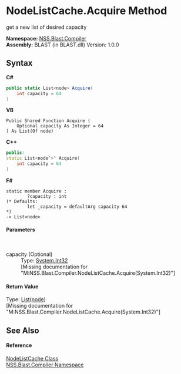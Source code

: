 # NodeListCache.Acquire Method 
 

get a new list of desired capacity

**Namespace:**&nbsp;<a href="26a25caa-f50b-92ad-f15c-dbb9db1493ae.md">NSS.Blast.Compiler</a><br />**Assembly:**&nbsp;BLAST (in BLAST.dll) Version: 1.0.0

## Syntax

**C#**<br />
``` C#
public static List<node> Acquire(
	int capacity = 64
)
```

**VB**<br />
``` VB
Public Shared Function Acquire ( 
	Optional capacity As Integer = 64
) As List(Of node)
```

**C++**<br />
``` C++
public:
static List<node^>^ Acquire(
	int capacity = 64
)
```

**F#**<br />
``` F#
static member Acquire : 
        ?capacity : int 
(* Defaults:
        let _capacity = defaultArg capacity 64
*)
-> List<node> 

```


#### Parameters
&nbsp;<dl><dt>capacity (Optional)</dt><dd>Type: <a href="https://docs.microsoft.com/dotnet/api/system.int32" target="_blank" rel="noopener noreferrer">System.Int32</a><br />\[Missing <param name="capacity"/> documentation for "M:NSS.Blast.Compiler.NodeListCache.Acquire(System.Int32)"\]</dd></dl>

#### Return Value
Type: <a href="https://docs.microsoft.com/dotnet/api/system.collections.generic.list-1" target="_blank" rel="noopener noreferrer">List</a>(<a href="7dc9b7e9-64ad-f224-ae1a-4e6639739f56.md">node</a>)<br />\[Missing <returns> documentation for "M:NSS.Blast.Compiler.NodeListCache.Acquire(System.Int32)"\]

## See Also


#### Reference
<a href="c366c26d-606f-fda5-9bab-5302c240799a.md">NodeListCache Class</a><br /><a href="26a25caa-f50b-92ad-f15c-dbb9db1493ae.md">NSS.Blast.Compiler Namespace</a><br />